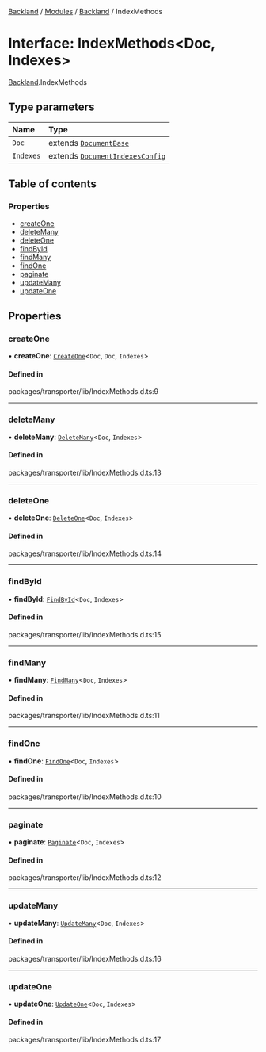 [Backland](../README.md) / [Modules](../modules.md) / [Backland](../modules/Backland.md) / IndexMethods

# Interface: IndexMethods<Doc, Indexes\>

[Backland](../modules/Backland.md).IndexMethods

## Type parameters

| Name | Type |
| :------ | :------ |
| `Doc` | extends [`DocumentBase`](../modules/Backland.md#documentbase) |
| `Indexes` | extends [`DocumentIndexesConfig`](Backland.DocumentIndexesConfig.md) |

## Table of contents

### Properties

- [createOne](Backland.IndexMethods.md#createone)
- [deleteMany](Backland.IndexMethods.md#deletemany)
- [deleteOne](Backland.IndexMethods.md#deleteone)
- [findById](Backland.IndexMethods.md#findbyid)
- [findMany](Backland.IndexMethods.md#findmany)
- [findOne](Backland.IndexMethods.md#findone)
- [paginate](Backland.IndexMethods.md#paginate)
- [updateMany](Backland.IndexMethods.md#updatemany)
- [updateOne](Backland.IndexMethods.md#updateone)

## Properties

### createOne

• **createOne**: [`CreateOne`](Backland.CreateOne.md)<`Doc`, `Doc`, `Indexes`\>

#### Defined in

packages/transporter/lib/IndexMethods.d.ts:9

___

### deleteMany

• **deleteMany**: [`DeleteMany`](Backland.DeleteMany.md)<`Doc`, `Indexes`\>

#### Defined in

packages/transporter/lib/IndexMethods.d.ts:13

___

### deleteOne

• **deleteOne**: [`DeleteOne`](Backland.DeleteOne.md)<`Doc`, `Indexes`\>

#### Defined in

packages/transporter/lib/IndexMethods.d.ts:14

___

### findById

• **findById**: [`FindById`](Backland.FindById.md)<`Doc`, `Indexes`\>

#### Defined in

packages/transporter/lib/IndexMethods.d.ts:15

___

### findMany

• **findMany**: [`FindMany`](Backland.FindMany.md)<`Doc`, `Indexes`\>

#### Defined in

packages/transporter/lib/IndexMethods.d.ts:11

___

### findOne

• **findOne**: [`FindOne`](Backland.FindOne.md)<`Doc`, `Indexes`\>

#### Defined in

packages/transporter/lib/IndexMethods.d.ts:10

___

### paginate

• **paginate**: [`Paginate`](Backland.Paginate.md)<`Doc`, `Indexes`\>

#### Defined in

packages/transporter/lib/IndexMethods.d.ts:12

___

### updateMany

• **updateMany**: [`UpdateMany`](Backland.UpdateMany.md)<`Doc`, `Indexes`\>

#### Defined in

packages/transporter/lib/IndexMethods.d.ts:16

___

### updateOne

• **updateOne**: [`UpdateOne`](Backland.UpdateOne.md)<`Doc`, `Indexes`\>

#### Defined in

packages/transporter/lib/IndexMethods.d.ts:17
